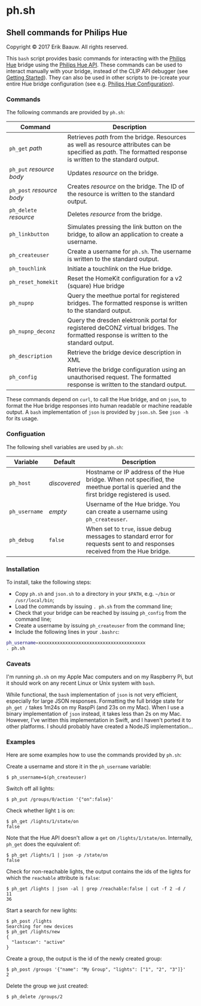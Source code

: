 # ph.sh

## Shell commands for Philips Hue
Copyright © 2017 Erik Baauw. All rights reserved.

This `bash` script provides basic commands for interacting with the [Philips Hue](http://www2.meethue.com/) bridge using the [Philips Hue API](https://developers.meethue.com/philips-hue-api).  These commands can be used to interact manually with your bridge, instead of the CLIP API debugger (see [Getting Started](https://developers.meethue.com/documentation/getting-started)).  They can also be used in other scripts to (re-)create your entire Hue bridge configuration (see e.g. [Philips Hue Configuration](http://github.com/ebaauw/hue-config)).

### Commands
The following commands are provided by `ph.sh`:

Command | Description
-------- | -----------
`ph_get` _path_ | Retrieves _path_ from the bridge.  Resources as well as resource attributes can be specified as _path_.  The formatted response is written to the standard output.
`ph_put` _resource_ _body_ | Updates _resource_ on the bridge.
`ph_post` _resource_ _body_ | Creates _resource_ on the bridge.  The ID of the resource is written to the standard output.
`ph_delete` _resource_ | Deletes _resource_ from the bridge.
`ph_linkbutton` | Simulates pressing the link button on the bridge, to allow an application to create a username.
`ph_createuser` | Create a username for `ph.sh`.  The username is written to the standard output.
`ph_touchlink` | Initiate a touchlink on the Hue bridge.
`ph_reset_homekit` | Reset the HomeKit configuration for a v2 (square) Hue bridge
`ph_nupnp` | Query the meethue portal for registered bridges.  The formatted response is written to the standard output.
`ph_nupnp_deconz` | Query the dresden elektronik portal for registered deCONZ virtual bridges.  The formatted response is written to the standard output.
`ph_description` | Retrieve the bridge device description in XML
`ph_config` | Retrieve the bridge configuration using an unauthorised request.  The formatted response is written to the standard output.

These commands depend on `curl`, to call the Hue bridge, and on `json`, to format the Hue bridge responses into human readable or machine readable output.  A `bash` implementation of `json` is provided by `json.sh`.  See `json -h` for its usage.

### Configuation
The following shell variables are used by `ph.sh`:

Variable | Default | Description
-------- | -------| -----------
`ph_host` | _discovered_ | Hostname or IP address of the Hue bridge.  When not specified, the meethue portal is queried and the first bridge registered is used.
`ph_username` | _empty_ | Username of the Hue bridge.  You can create a username using `ph_createuser`.
`ph_debug` | `false` | When set to `true`, issue debug messages to standard error for requests sent to and responses received from the Hue bridge.

### Installation
To install, take the following steps:
- Copy `ph.sh` and `json.sh` to a directory in your `$PATH`, e.g. `~/bin` or `/usr/local/bin`;
- Load the commands by issuing `. ph.sh` from the command line;
- Check that your bridge can be reached by issuing `ph_config` from the command line;
- Create a username by issuing `ph_createuser` from the command line;
- Include the following lines in your `.bashrc`:
```sh
ph_username=xxxxxxxxxxxxxxxxxxxxxxxxxxxxxxxxxxxxxxxx
. ph.sh
```

### Caveats
I'm running `ph.sh` on my Apple Mac computers and on my Raspberry Pi, but it should work on any recent Linux or Unix system with `bash`.

While functional, the `bash` implementation of `json` is not very efficient, especially for large JSON responses.  Formatting the full bridge state for `ph_get /` takes 1m24s on my RaspPi (and 23s on my Mac).  When I use a binary implementation of `json` instead, it takes less than 2s on my Mac.  However, I've written this implementation in Swift, and I haven't ported it to other platforms.  I should probably have created a NodeJS implementation...

### Examples
Here are some examples how to use the commands provided by `ph.sh`:

Create a username and store it in the `ph_username` variable:
```
$ ph_username=$(ph_createuser)
```
Switch off all lights:
```
$ ph_put /groups/0/action '{"on":false}'
```
Check whether light `1` is on:
```
$ ph_get /lights/1/state/on
false
```
Note that the Hue API doesn't allow a `get` on `/lights/1/state/on`.  Internally, `ph_get` does the equivalent of:
```
$ ph_get /lights/1 | json -p /state/on
false
```
Check for non-reachable lights, the output contains the ids of the lights for which the `reachable` attribute is `false`:
```
$ ph_get /lights | json -al | grep /reachable:false | cut -f 2 -d /
11
36
```
Start a search for new lights:
```
$ ph_post /lights
Searching for new devices
$ ph_get /lights/new
{
  "lastscan": "active"
}
```
Create a group, the output is the id of the newly created group:
```
$ ph_post /groups '{"name": "My Group", "lights": ["1", "2", "3"]}'
2
```
Delete the group we just created:
```
$ ph_delete /groups/2
```
